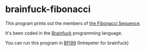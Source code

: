 # brainfuck-fibonacci

This program prints out the members of [the Fibonacci Sequence](https://en.wikipedia.org/wiki/Fibonacci_number). 

It's been coded in the [Brainfuck](https://en.wikipedia.org/wiki/Brainfuck) programming language.

You can run this program in [BFI99](https://github.com/pheianox/bfi99) (Intrepeter for brainfuck)

